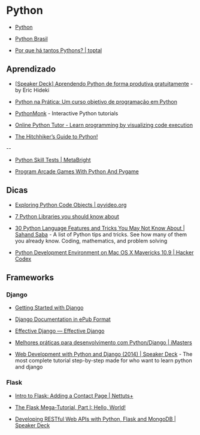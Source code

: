 # Python

* [Python](http://www.python.org/)

* [Python Brasil](http://www.python.org.br/)

* [Por que há tantos Pythons? | toptal](http://www.toptal.com/python/por-que-h-tantos-pythons/pt)


## Aprendizado

* [[Speaker Deck] Aprendendo Python de forma produtiva gratuitamente](https://speakerdeck.com/erichideki/aprendendo-python-de-forma-produtiva-gratuitamente) - by Eric Hideki

* [Python na Prática: Um curso objetivo de programação em Python](http://www.async.com.br/projects/python/pnp/)

* [PythonMonk](http://pythonmonk.com/) - Interactive Python tutorials

* [Online Python Tutor - Learn programming by visualizing code execution](http://www.pythontutor.com/)

* [The Hitchhiker’s Guide to Python!](http://docs.python-guide.org/en/latest/)

--

* [Python Skill Tests | MetaBright](http://www.metabright.com/challenges/python)

* [Program Arcade Games With Python And Pygame](http://programarcadegames.com/)


## Dicas

* [Exploring Python Code Objects | pyvideo.org](http://pyvideo.org/video/1372/exploring-python-code-objects)

* [7 Python Libraries you should know about](http://doda.co/7-python-libraries-you-should-know-about)

* [30 Python Language Features and Tricks You May Not Know About | Sahand Saba](http://sahandsaba.com/thirty-python-language-features-and-tricks-you-may-not-know.html) - A list of Python tips and tricks. See how many of them you already know. Coding, mathematics, and problem solving

* [Python Development Environment on Mac OS X Mavericks 10.9 | Hacker Codex](http://hackercodex.com/guide/python-development-environment-on-mac-osx/)


## Frameworks

### Django

* [Getting Started with Django](http://gettingstartedwithdjango.com/)

* [Django Documentation in ePub Format](http://pedrokroger.net/2012/10/django-documentation-in-epub-format/)

* [Effective Django — Effective Django](http://effectivedjango.com/)

* [Melhores práticas para desenvolvimento com Python/Django | iMasters](http://imasters.com.br/framework/django/melhores-praticas-para-desenvolvimento-pythondjango/)

* [Web Development with Python and Django (2014) | Speaker Deck](https://speakerdeck.com/mpirnat/web-development-with-python-and-django-2014) - The most complete tutorial step-by-step made for who want to learn python and django


### Flask

* [Intro to Flask: Adding a Contact Page | Nettuts+](http://net.tutsplus.com/tutorials/python-tutorials/intro-to-flask-adding-a-contact-page/)

* [The Flask Mega-Tutorial, Part I: Hello, World!](http://blog.miguelgrinberg.com/post/the-flask-mega-tutorial-part-i-hello-world)

* [Developing RESTful Web APIs with Python, Flask and MongoDB | Speaker Deck](https://speakerdeck.com/nicola/developing-restful-web-apis-with-python-flask-and-mongodb)

